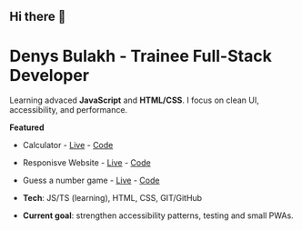 ## Hi there 👋
# Denys Bulakh - Trainee Full-Stack Developer

Learning advaced **JavaScript** and **HTML/CSS**. I focus on clean UI, accessibility, and performance.

**Featured**
- Calculator - [Live](https://deny-hl.github.io/calculator/) - [Code](https://github.com/deny-hl/calculator)
- Responisve Website - [Live](https://acceler94.github.io/CSS-assignment/) - [Code](https://github.com/ACCeler94/CSS-assignment)
- Guess a number game - [Live](https://deny-hl.github.io/js_first-assigment/) - [Code](https://github.com/deny-hl/js_first-assigment)

- **Tech**: JS/TS (learning), HTML, CSS, GIT/GitHub
- **Current goal**: strengthen accessibility patterns, testing and small PWAs.
